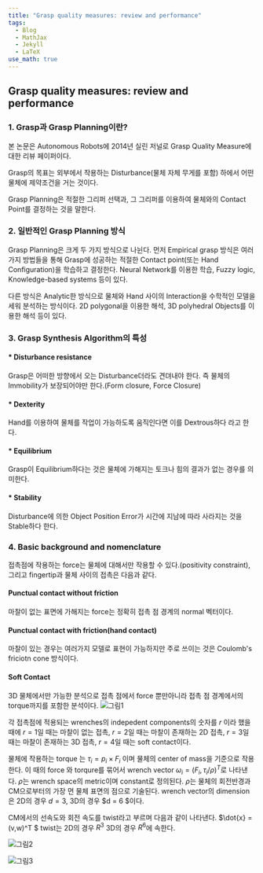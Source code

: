 ```yaml
---
title: "Grasp quality measures: review and performance"
tags:
  - Blog
  - MathJax
  - Jekyll
  - LaTeX
use_math: true
---
```

## Grasp quality measures: review and performance
### 1. Grasp과 Grasp Planning이란?
본 논문은 Autonomous Robots에 2014년 실린 저널로 Grasp Quality Measure에 대한 리뷰 페이퍼이다.

Grasp의 목표는 외부에서 작용하는 Disturbance(물체 자체 무게를 포함) 하에서 어떤 물체에 제약조건을 거는 것이다. 

Grasp Planning은 적절한 그리퍼 선택과, 그 그리퍼를 이용하여 물체와의 Contact Point를 결정하는 것을 말한다.

### 2. 일반적인 Grasp Planning 방식
Grasp Planning은 크게 두 가지 방식으로 나뉜다. 먼저 Empirical grasp 방식은 여러가지 방법들을 통해 Grasp에 성공하는 적절한 Contact point(또는 Hand Configuration)을 학습하고 결정한다. Neural Network를 이용한 학습, Fuzzy logic, Knowledge-based systems 등이 있다.

다른 방식은 Analytic한 방식으로 물체와 Hand 사이의 Interaction을 수학적인 모델을 세워 분석하는 방식이다. 2D polygonal을 이용한 해석, 3D polyhedral Objects를 이용한 해석 등이 있다.

### 3. Grasp Synthesis Algorithm의 특성
#### * Disturbance resistance
Grasp은 어떠한 방향에서 오는 Disturbance더라도 견뎌내야 한다. 즉 물체의 Immobility가 보장되어야만 한다.(Form closure, Force Closure)
#### * Dexterity
Hand를 이용하여 물체를 작업이 가능하도록 움직인다면 이를 Dextrous하다 라고 한다.
#### * Equilibrium
Grasp이 Equilibrium하다는 것은 물체에 가해지는 토크나 힘의 결과가 없는 경우를 의미한다.
#### * Stability
Disturbance에 의한 Object Position Error가 시간에 지남에 따라 사라지는 것을 Stable하다 한다.

### 4. Basic background and nomenclature
접촉점에 작용하는 force는 물체에 대해서만 작용할 수 있다.(positivity constraint), 그리고 fingertip과 물체 사이의 접촉은 다음과 같다.
#### Punctual contact without friction
마찰이 없는 표면에 가해지는 force는 정확히 접촉 점 경계의 normal 벡터이다.
#### Punctual contact with friction(hand contact)
마찰이 있는 경우는 여러가지 모델로 표현이 가능하지만 주로 쓰이는 것은 Coulomb's friciotn cone 방식이다.
#### Soft Contact
3D 물체에서만 가능한 분석으로 접촉 점에서 force 뿐만아니라 접촉 점 경계에서의 torque까지를 포함한 분석이다.
![그림1](https://user-images.githubusercontent.com/53217819/98537729-0c9a2200-22cd-11eb-9adf-350aac2c558a.png)

각 접촉점에 적용되는 wrenches의 indepedent components의 숫자를 $r$ 이라 했을 때에 $r = 1$일 때는 마찰이 없는 접촉, $r = 2$일 때는 마찰이 존재하는 2D 접촉, $r= 3$일 때는 마찰이 존재하는 3D 접촉, $r = 4$일 때는 soft contact이다.

물체에 작용하는 torque 는 $\tau_i = p_i \times F_i$ 이며 물체의 center of mass을 기준으로 작용한다. 이 때의 force 와 torqure를 묶어서 wrench vector $\omega_i = (F_i,\tau_i/\rho)^T$로 나타낸다. $\rho$는 wrench space의 metric이며 constant로 정의된다. $\rho$는 물체의 회전반경과 CM으로부터의 가장 먼 물체 표면의 점으로 기술된다. wrench vector의 dimension은 2D의 경우 $d = 3$, 3D의 경우 $d = 6 $이다.

CM에서의 선속도와 회전 속도를 twist라고 부르며 다음과 같이 나타낸다. $\dot{x} = (v,w)^T $ twist는 2D의 경우 $R^3$ 3D의 경우 $R^6$에 속한다.

![그림2](https://user-images.githubusercontent.com/53217819/98537817-318e9500-22cd-11eb-8ed2-437ad3c075ef.png)

![그림3](https://user-images.githubusercontent.com/53217819/98538051-87fbd380-22cd-11eb-81cf-4fb44173bd21.png)
